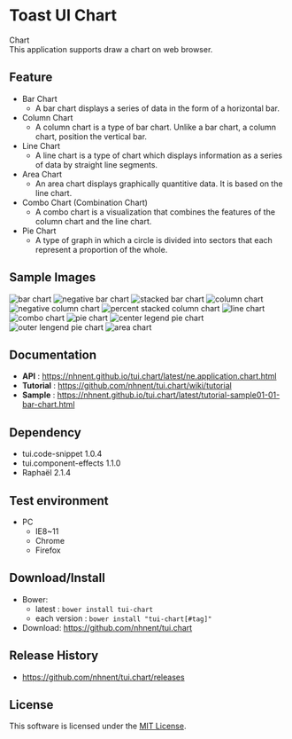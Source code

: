 Toast UI Chart
===============
Chart<br>
This application supports draw a chart on web browser.<br>

## Feature

* Bar Chart<br>
   * A bar chart displays a series of data in the form of a horizontal bar.
* Column Chart<br>
   * A column chart is a type of bar chart. Unlike a bar chart, a column chart, position the vertical bar.
* Line Chart<br>
   * A line chart is a type of chart which displays information as a series of data by straight line segments.
* Area Chart<br>
   * An area chart displays graphically quantitive data. It is based on the line chart.
* Combo Chart (Combination Chart)<br>
   * A combo chart is a visualization that combines the features of the column chart and the line chart.
* Pie Chart<br>
   * A type of graph in which a circle is divided into sectors that each represent a proportion of the whole.

## Sample Images

<img alt="bar chart" src="https://cloud.githubusercontent.com/assets/2888775/10809233/2ad6a7fa-7e38-11e5-82bd-f9b78429e997.png">

<img alt="negative bar chart" src="https://cloud.githubusercontent.com/assets/2888775/10809238/2ffb4ed4-7e38-11e5-998e-9aad1de3df3f.png">

<img alt="stacked bar chart" src="https://cloud.githubusercontent.com/assets/2888775/10809240/35b84804-7e38-11e5-85a1-57eb60079e3e.png">

<img alt="column chart" src="https://cloud.githubusercontent.com/assets/2888775/10809241/3b41e726-7e38-11e5-956f-6acfd356a705.png">

<img alt="negative column chart" src="https://cloud.githubusercontent.com/assets/2888775/10809244/41009874-7e38-11e5-8739-75535dde146f.png">

<img alt="percent stacked column chart" src="https://cloud.githubusercontent.com/assets/2888775/10809247/47cd1d58-7e38-11e5-9800-7dabc6dc1679.png">

<img alt="line chart" src="https://cloud.githubusercontent.com/assets/2888775/10809249/4de3976c-7e38-11e5-9e5e-eda2dd0a6cd6.png">

<img alt="combo chart" src="https://cloud.githubusercontent.com/assets/2888775/10809259/64782722-7e38-11e5-962c-933b7094be15.png">

<img alt="pie chart" src="https://cloud.githubusercontent.com/assets/2888775/10064137/468634d2-62b0-11e5-8961-402cd5a7e518.png">

<img alt="center legend pie chart" src="https://cloud.githubusercontent.com/assets/2888775/10809260/6b5a0844-7e38-11e5-9d97-cb991964afa9.png">

<img alt="outer lengend pie chart" src="https://cloud.githubusercontent.com/assets/2888775/10809267/71fe8800-7e38-11e5-9acb-d3d6541e6fd2.png">

<img alt="area chart" src="https://cloud.githubusercontent.com/assets/2888775/10809270/790f8284-7e38-11e5-89fd-99058d0423cf.png">

## Documentation
* **API** : https://nhnent.github.io/tui.chart/latest/ne.application.chart.html
* **Tutorial** : https://github.com/nhnent/tui.chart/wiki/tutorial
* **Sample** : https://nhnent.github.io/tui.chart/latest/tutorial-sample01-01-bar-chart.html

## Dependency
* tui.code-snippet 1.0.4
* tui.component-effects 1.1.0
* Raphaël 2.1.4

## Test environment
* PC
	* IE8~11
	* Chrome
	* Firefox

## Download/Install
* Bower:
   * latest : `bower install tui-chart`
   * each version : `bower install "tui-chart[#tag]"`
* Download: https://github.com/nhnent/tui.chart

## Release History
* https://github.com/nhnent/tui.chart/releases

## License
This software is licensed under the [MIT License](https://github.com/nhnent/tui.chart/blob/master/LICENSE).

